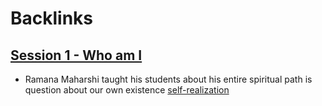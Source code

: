 
# Backlinks
## [Session 1 - Who am I](<Session 1 - Who am I.md>)
- Ramana Maharshi taught his students about his entire spiritual path is question about our own existence [self-realization](<self-realization.md>)

